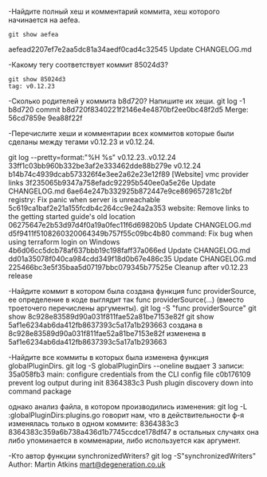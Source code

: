 -Найдите полный хеш и комментарий коммита, хеш которого начинается на aefea.

    git show aefea
   aefead2207ef7e2aa5dc81a34aedf0cad4c32545 
    Update CHANGELOG.md

-Какому тегу соответствует коммит 85024d3?

    git show 85024d3
    tag: v0.12.23


-Сколько родителей у коммита b8d720? Напишите их хеши.
   git log -1 b8d720
   commit b8d720f8340221f2146e4e4870bf2ee0bc48f2d5
   Merge: 56cd7859e   9ea88f22f


-Перечислите хеши и комментарии всех коммитов которые были сделаны между тегами v0.12.23 и v0.12.24.

  git log --pretty=format:"%H %s" v0.12.23..v0.12.24
33ff1c03bb960b332be3af2e333462dde88b279e v0.12.24
b14b74c4939dcab573326f4e3ee2a62e23e12f89 [Website] vmc provider links
3f235065b9347a758efadc92295b540ee0a5e26e Update CHANGELOG.md
6ae64e247b332925b872447e9ce869657281c2bf registry: Fix panic when server is unreachable
5c619ca1baf2e21a155fcdb4c264cc9e24a2a353 website: Remove links to the getting started guide's old location
06275647e2b53d97d4f0a19a0fec11f6d69820b5 Update CHANGELOG.md
d5f9411f5108260320064349b757f55c09bc4b80 command: Fix bug when using terraform login on Windows
4b6d06cc5dcb78af637bbb19c198faff37a066ed Update CHANGELOG.md
dd01a35078f040ca984cdd349f18d0b67e486c35 Update CHANGELOG.md
225466bc3e5f35baa5d07197bbc079345b77525e Cleanup after v0.12.23 release


-Найдите коммит в котором была создана функция func providerSource, ее определение в коде выглядит так func providerSource(...) (вместо троеточего перечислены аргументы).
git log -S "func providerSource"
git show 8c928e83589d90a031f811fae52a81be7153e82f
git show 5af1e6234ab6da412fb8637393c5a17a1b293663
   создана в 8c928e83589d90a031f811fae52a81be7153e82f
   изменена в 5af1e6234ab6da412fb8637393c5a17a1b293663 


-Найдите все коммиты в которых была изменена функция globalPluginDirs.
    git log -S globalPluginDirs --oneline
 выдает 3 записи:
  35a058fb3 main: configure credentials from the CLI config file
  c0b176109 prevent log output during init
  8364383c3 Push plugin discovery down into command package

однако анализ файла, в котором производились изменения:
git log -L :globalPluginDirs:plugins.go
говорит нам, что в действительности ф-я изменялась только в одном коммите:
8364383c3
8364383c359a6b738a436d1b7745ccdce178df47
в остальных случаях она либо упоминается в комменарии, либо используется как аргумент.


-Кто автор функции synchronizedWriters?
  git log -S"synchronizedWriters"
  Author: Martin Atkins <mart@degeneration.co.uk>



